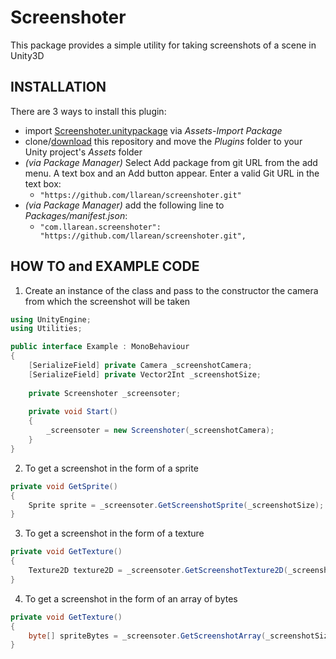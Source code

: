 # Screenshoter

This package provides a simple utility for taking screenshots of a scene in Unity3D

## INSTALLATION

There are 3 ways to install this plugin:

- import [Screenshoter.unitypackage](https://github.com/llarean/screenshoter/releases) via *Assets-Import Package*
- clone/[download](https://github.com/llarean/screenshoter/archive/master.zip) this repository and move the *Plugins* folder to your Unity project's *Assets* folder
- *(via Package Manager)* Select Add package from git URL from the add menu. A text box and an Add button appear. Enter a valid Git URL in the text box:
    - `"https://github.com/llarean/screenshoter.git"`
- *(via Package Manager)* add the following line to *Packages/manifest.json*:
    - `"com.llarean.screenshoter": "https://github.com/llarean/screenshoter.git",`

## HOW TO and EXAMPLE CODE


1. Create an instance of the class and pass to the constructor the camera from which the screenshot will be taken

```csharp
using UnityEngine;
using Utilities;

public interface Example : MonoBehaviour
{
    [SerializeField] private Camera _screenshotCamera;
    [SerializeField] private Vector2Int _screenshotSize;
    
    private Screenshoter _screensoter;
    
    private void Start()
    {
        _screensoter = new Screenshoter(_screenshotCamera);
    }
}
```

2. To get a screenshot in the form of a sprite

```csharp
private void GetSprite()
{
    Sprite sprite = _screensoter.GetScreenshotSprite(_screenshotSize);
}
```

3. To get a screenshot in the form of a texture

```csharp
private void GetTexture()
{
    Texture2D texture2D = _screensoter.GetScreenshotTexture2D(_screenshotSize);
}
```

4. To get a screenshot in the form of an array of bytes

```csharp
private void GetTexture()
{
    byte[] spriteBytes = _screensoter.GetScreenshotArray(_screenshotSize);
}
```